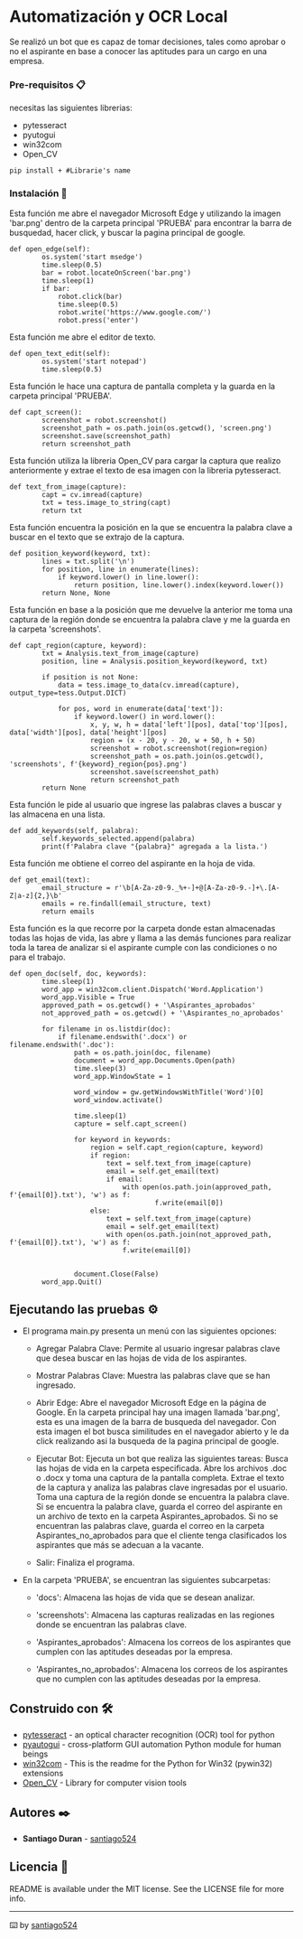 # Automatización y OCR Local

Se realizó un bot que es capaz de tomar decisiones, tales como aprobar o no el aspirante en base a conocer las aptitudes para un cargo en una empresa.   

### Pre-requisitos 📋

necesitas las siguientes librerias:
- pytesseract
- pyutogui
- win32com
- Open_CV

```
pip install + #Librarie's name
```

### Instalación 🔧

Esta función me abre el navegador Microsoft Edge y utilizando la imagen 'bar.png' dentro de la carpeta principal 'PRUEBA' para encontrar la barra de busquedad, hacer click, y buscar la pagina principal de google.

```
def open_edge(self):
        os.system('start msedge')
        time.sleep(0.5)
        bar = robot.locateOnScreen('bar.png')
        time.sleep(1)
        if bar:
            robot.click(bar)
            time.sleep(0.5)
            robot.write('https://www.google.com/')
            robot.press('enter')
```

Esta función me abre el editor de texto.
```
def open_text_edit(self):
        os.system('start notepad')
        time.sleep(0.5)
```

Esta función le hace una captura de pantalla completa y la guarda en la carpeta principal 'PRUEBA'.
```
def capt_screen():
        screenshot = robot.screenshot()
        screenshot_path = os.path.join(os.getcwd(), 'screen.png')
        screenshot.save(screenshot_path)
        return screenshot_path
```

Esta función utiliza la libreria Open_CV para cargar la captura que realizo anteriormente y extrae el texto de esa imagen con la libreria pytesseract.
```
def text_from_image(capture):
        capt = cv.imread(capture)
        txt = tess.image_to_string(capt)
        return txt
```

Esta función encuentra la posición en la que se encuentra la palabra clave a buscar en el texto que se extrajo de la captura.
```
def position_keyword(keyword, txt):
        lines = txt.split('\n')
        for position, line in enumerate(lines):
            if keyword.lower() in line.lower():
                return position, line.lower().index(keyword.lower())
        return None, None
```

Esta función en base a la posición que me devuelve la anterior me toma una captura de la región donde se encuentra la palabra clave y me la guarda en la carpeta 'screenshots'.
```
def capt_region(capture, keyword):
        txt = Analysis.text_from_image(capture)
        position, line = Analysis.position_keyword(keyword, txt)

        if position is not None:
            data = tess.image_to_data(cv.imread(capture), output_type=tess.Output.DICT)

            for pos, word in enumerate(data['text']):
                if keyword.lower() in word.lower():
                    x, y, w, h = data['left'][pos], data['top'][pos], data['width'][pos], data['height'][pos]
                    region = (x - 20, y - 20, w + 50, h + 50)
                    screenshot = robot.screenshot(region=region)
                    screenshot_path = os.path.join(os.getcwd(), 'screenshots', f'{keyword}_region{pos}.png')
                    screenshot.save(screenshot_path)
                    return screenshot_path
        return None
```

Esta función le pide al usuario que ingrese las palabras claves a buscar y las almacena en una lista.
```
def add_keywords(self, palabra):
        self.keywords_selected.append(palabra)
        print(f'Palabra clave "{palabra}" agregada a la lista.')
```

Esta función me obtiene el correo del aspirante en la hoja de vida.
```
def get_email(text):
        email_structure = r'\b[A-Za-z0-9._%+-]+@[A-Za-z0-9.-]+\.[A-Z|a-z]{2,}\b'
        emails = re.findall(email_structure, text)
        return emails
```

Esta función es la que recorre por la carpeta donde estan almacenadas todas las hojas de vida, las abre y llama a las demás funciones para realizar toda la tarea de analizar si el aspirante cumple con las condiciones o no para el trabajo.
```
def open_doc(self, doc, keywords):
        time.sleep(1)
        word_app = win32com.client.Dispatch('Word.Application')
        word_app.Visible = True
        approved_path = os.getcwd() + '\Aspirantes_aprobados' 
        not_approved_path = os.getcwd() + '\Aspirantes_no_aprobados'

        for filename in os.listdir(doc):
            if filename.endswith('.docx') or filename.endswith('.doc'):
                path = os.path.join(doc, filename)
                document = word_app.Documents.Open(path)
                time.sleep(3)
                word_app.WindowState = 1

                word_window = gw.getWindowsWithTitle('Word')[0]
                word_window.activate()

                time.sleep(1)
                capture = self.capt_screen()

                for keyword in keywords:
                    region = self.capt_region(capture, keyword)
                    if region:
                        text = self.text_from_image(capture)
                        email = self.get_email(text)
                        if email:
                            with open(os.path.join(approved_path, f'{email[0]}.txt'), 'w') as f:
                                    f.write(email[0])
                    else:
                        text = self.text_from_image(capture)
                        email = self.get_email(text)
                        with open(os.path.join(not_approved_path, f'{email[0]}.txt'), 'w') as f:
                            f.write(email[0]) 


                document.Close(False)
        word_app.Quit()

```

## Ejecutando las pruebas ⚙️

* El programa main.py presenta un menú con las siguientes opciones:

    - Agregar Palabra Clave: Permite al usuario ingresar palabras clave que desea buscar en las hojas de vida de los aspirantes.

    - Mostrar Palabras Clave: Muestra las palabras clave que se han ingresado.

    - Abrir Edge: Abre el navegador Microsoft Edge en la página de Google.
    En la carpeta principal hay una imagen llamada 'bar.png', esta es una imagen de la barra de busqueda del navegador. Con esta imagen el bot busca similitudes en el navegador abierto y le da click realizando asi la busqueda de la pagina principal de google.

    - Ejecutar Bot: Ejecuta un bot que realiza las siguientes tareas:
    Busca las hojas de vida en la carpeta especificada.
    Abre los archivos .doc o .docx y toma una captura de la pantalla completa.
    Extrae el texto de la captura y analiza las palabras clave ingresadas por el usuario.
    Toma una captura de la región donde se encuentra la palabra clave.
    Si se encuentra la palabra clave, guarda el correo del aspirante en un archivo de texto en la carpeta Aspirantes_aprobados. Si no se encuentran las palabras clave, guarda el correo en la carpeta Aspirantes_no_aprobados para que el cliente tenga clasificados los aspirantes que más se adecuan a la vacante.

    - Salir: Finaliza el programa.


* En la carpeta 'PRUEBA', se encuentran las siguientes subcarpetas:

    - 'docs': Almacena las hojas de vida que se desean analizar.

    - 'screenshots': Almacena las capturas realizadas en las regiones donde se encuentran las palabras clave.

    - 'Aspirantes_aprobados': Almacena los correos de los aspirantes que cumplen con las aptitudes deseadas por la empresa.
    
    - 'Aspirantes_no_aprobados': Almacena los correos de los aspirantes que no cumplen con las aptitudes deseadas por la empresa.


## Construido con 🛠️

* [pytesseract](https://pypi.org/project/pytesseract/) - an optical character recognition (OCR) tool for python
* [pyautogui](https://pypi.org/project/PyAutoGUI/) - cross-platform GUI automation Python module for human beings
* [win32com](https://pypi.org/project/pywin32/) - This is the readme for the Python for Win32 (pywin32) extensions
* [Open_CV](https://pypi.org/project/opencv-python/) - Library for computer vision tools

## Autores ✒️

* **Santiago Duran** - [santiago524](https://github.com/santiago524)

## Licencia 📄

README is available under the MIT license. See the LICENSE file for more info.

---
⌨️ by [santiago524](https://github.com/santiago524)
